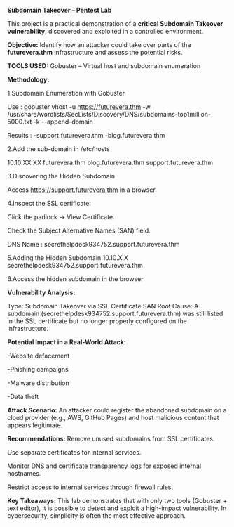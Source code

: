 **Subdomain Takeover – Pentest Lab**

This project is a practical demonstration of a **critical Subdomain Takeover vulnerability**, discovered and exploited in a controlled environment.  



**Objective:**
Identify how an attacker could take over parts of the **futurevera.thm** infrastructure and assess the potential risks.



**TOOLS USED:**
Gobuster – Virtual host and subdomain enumeration



**Methodology:**

  1.Subdomain Enumeration with Gobuster

  Use :   gobuster vhost -u https://futurevera.thm -w /usr/share/wordlists/SecLists/Discovery/DNS/subdomains-top1million-5000.txt -k --append-domain

  Results : -support.futurevera.thm 
            -blog.futurevera.thm
  
  2.Add the sub-domain in /etc/hosts
  
  10.10.XX.XX futurevera.thm  blog.futurevera.thm support.futurevera.thm
  
  3.Discovering the Hidden Subdomain
  
  Access https://support.futurevera.thm in a browser.

  4.Inspect the SSL certificate:

  Click the padlock → View Certificate.

  Check the Subject Alternative Names (SAN) field.

  DNS Name :
  secrethelpdesk934752.support.futurevera.thm

  5.Adding the Hidden Subdomain
  10.10.X.X secrethelpdesk934752.support.futurevera.thm

  6.Access the hidden subdomain in the browser

  
**Vulnerability Analysis:**

Type: Subdomain Takeover via SSL Certificate SAN
Root Cause:
A subdomain (secrethelpdesk934752.support.futurevera.thm) was still listed in the SSL certificate but no longer properly configured on the infrastructure.

**Potential Impact in a Real-World Attack:**

  -Website defacement

  -Phishing campaigns

  -Malware distribution

  -Data theft

**Attack Scenario:**
An attacker could register the abandoned subdomain on a cloud provider (e.g., AWS, GitHub Pages) and host malicious content that appears legitimate.


**Recommendations:**
Remove unused subdomains from SSL certificates.

Use separate certificates for internal services.

Monitor DNS and certificate transparency logs for exposed internal hostnames.

Restrict access to internal services through firewall rules.

**Key Takeaways:**
This lab demonstrates that with only two tools (Gobuster + text editor), it is possible to detect and exploit a high-impact vulnerability.
In cybersecurity, simplicity is often the most effective approach.

            
